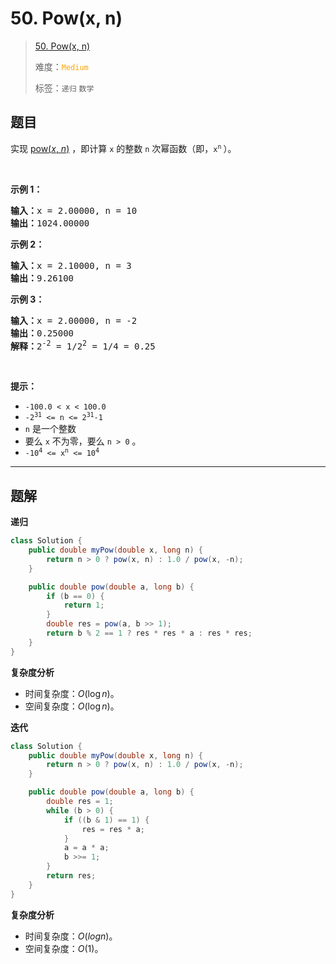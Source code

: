# 50. Pow(x, n)

> [50. Pow(x, n)](https://leetcode.cn/problems/powx-n/)
>
> 难度：<font color=orange>`Medium`</font>
>
> 标签：`递归` `数学`

## 题目

<p>实现&nbsp;<a href="https://www.cplusplus.com/reference/valarray/pow/" target="_blank">pow(<em>x</em>, <em>n</em>)</a>&nbsp;，即计算 <code>x</code> 的整数&nbsp;<code>n</code> 次幂函数（即，<code>x<sup>n</sup></code><sup><span style="font-size:10.8333px"> </span></sup>）。</p>

<p>&nbsp;</p>

<p><strong class="example">示例 1：</strong></p>

<pre>
<strong>输入：</strong>x = 2.00000, n = 10
<strong>输出：</strong>1024.00000
</pre>

<p><strong class="example">示例 2：</strong></p>

<pre>
<strong>输入：</strong>x = 2.10000, n = 3
<strong>输出：</strong>9.26100
</pre>

<p><strong class="example">示例 3：</strong></p>

<pre>
<strong>输入：</strong>x = 2.00000, n = -2
<strong>输出：</strong>0.25000
<strong>解释：</strong>2<sup>-2</sup> = 1/2<sup>2</sup> = 1/4 = 0.25
</pre>

<p>&nbsp;</p>

<p><strong>提示：</strong></p>

<ul>
	<li><code>-100.0 &lt; x &lt; 100.0</code></li>
	<li><code>-2<sup>31</sup> &lt;= n &lt;= 2<sup>31</sup>-1</code></li>
	<li><code>n</code>&nbsp;是一个整数</li>
	<li>要么 <code>x</code> 不为零，要么 <code>n &gt; 0</code> 。</li>
	<li><code>-10<sup>4</sup> &lt;= x<sup>n</sup> &lt;= 10<sup>4</sup></code></li>
</ul>


--------------------

## 题解

**递归**

```java
class Solution {
    public double myPow(double x, long n) {
        return n > 0 ? pow(x, n) : 1.0 / pow(x, -n);
    }

    public double pow(double a, long b) {
        if (b == 0) {
            return 1;
        }
        double res = pow(a, b >> 1);
        return b % 2 == 1 ? res * res * a : res * res;
    }
}
```

**复杂度分析**

- 时间复杂度：$O(\log n)$。
- 空间复杂度：$O(\log n)$。

**迭代**

```java
class Solution {
    public double myPow(double x, long n) {
        return n > 0 ? pow(x, n) : 1.0 / pow(x, -n);
    }

    public double pow(double a, long b) {
        double res = 1;
        while (b > 0) {
            if ((b & 1) == 1) {
                res = res * a;
            }
            a = a * a;
            b >>= 1;
        }
        return res;
    }
}
```

**复杂度分析**

- 时间复杂度：$O(log n)$。
- 空间复杂度：$O(1)$。
